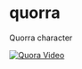 # quorra

Quorra character

[![Quora Video](http://img.youtube.com/vi/sJELiyWeOaM/0.jpg)](http://www.youtube.com/watch?v=sJELiyWeOaM "Quora Video")
